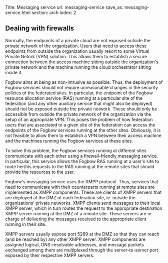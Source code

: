 Title: Messaging service
url: messaging-service
save_as: messaging-service.html
section: arch
index: 2


## Dealing with firewalls

Normally, the endpoints of a private cloud are not exposed outside the private network of the organization. Users that need to access these endpoints from outside the organization usually resort to some Virtual Private Netork (VPN) solution. This allows them to establish a secure connection between the access machine sitting outside the organization's private network and the machine running the cloud orchestrator sitting inside it. 

Fogbow aims at being as non-intrusive as possible. Thus, the deployment of Fogbow services should not require unreasonable changes in the security policies of the federated sites. In particular, the endpoint of the Fogbow resource allocation service (RAS) running at a particular site of the federation (and any other auxiliary service that might also be deployed) should not be exposed outside the private network. These should only be accessible from outside the private network of the organization via the setup of an appropriate VPN. This poses the problem of how federation users that are associated to a given site of the federation can access the endpoints of the Fogbow services running at the other sites. Obviously, it is not feasible to allow them to establish a VPN between their access machine and the machines running the Fogbow services at these sites.

To solve this problem, the Fogbow services running at different sites communicate with each other using a firewall-friendly messaging service. In particular, this service allows the Fogbow RAS running at a user's site to route her/his requests to the RAS running at the remote sites that should provide the resources to the user. 

Fogbow's messaging service uses the XMPP protocol. Thus, services that need to communicate with their counterparts running at remote sites are implemented as XMPP components. These are clients of XMPP servers that are deployed at the DMZ of each federation site, <I>ie.</I> outside the organizations' private networks. XMPP clients send messages to their local XMPP server, which in turn routes the request to the appropriate destination XMPP server running at the DMZ of a remote site. These servers are in charge of delivering the messages received to the appropriate client running in their site. 

XMPP servers usually expose port 5269 at the DMZ so that they can reach (and be reached by) any other XMPP server. XMPP components are assigned logical, DNS-resolvable addresses, and message packets exchanged among them are multiplexed through the server-to-server port exposed by their respective XMPP servers.

